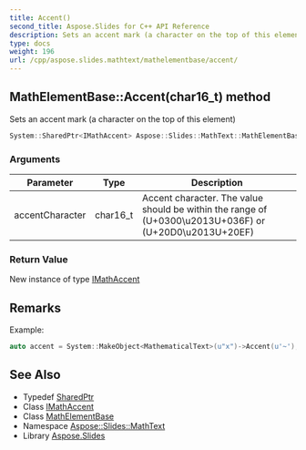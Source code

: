 ```yaml
---
title: Accent()
second_title: Aspose.Slides for C++ API Reference
description: Sets an accent mark (a character on the top of this element)
type: docs
weight: 196
url: /cpp/aspose.slides.mathtext/mathelementbase/accent/
---
```

## MathElementBase::Accent(char16_t) method


Sets an accent mark (a character on the top of this element)

```cpp
System::SharedPtr<IMathAccent> Aspose::Slides::MathText::MathElementBase::Accent(char16_t accentCharacter) override
```


### Arguments

| Parameter | Type | Description |
| --- | --- | --- |
| accentCharacter | char16_t | Accent character. The value should be within the range of (U+0300\\u2013U+036F) or (U+20D0\\u2013U+20EF) |

### Return Value

New instance of type [IMathAccent](../../imathaccent/)
## Remarks



Example: 
```cpp
auto accent = System::MakeObject<MathematicalText>(u"x")->Accent(u'~');
```

## See Also

* Typedef [SharedPtr](../../system/sharedptr/)
* Class [IMathAccent](../imathaccent/)
* Class [MathElementBase](./)
* Namespace [Aspose::Slides::MathText](../)
* Library [Aspose.Slides](../../)